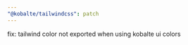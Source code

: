 ```yaml
---
"@kobalte/tailwindcss": patch
---
```


fix: tailwind color not exported when using kobalte ui colors
